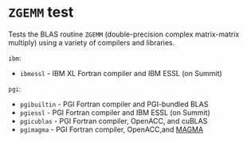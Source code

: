`ZGEMM` test
============

Tests the BLAS routine `ZGEMM` (double-precision complex matrix-matrix multiply) using a variety of compilers and libraries.

`ibm`:
- `ibmessl` - IBM XL Fortran compiler and IBM ESSL (on Summit)

`pgi`:
- `pgibuiltin` - PGI Fortran compiler and PGI-bundled BLAS
- `pgiessl` - PGI Fortran compiler and IBM ESSL (on Summit)
- `pgicublas` - PGI Fortran compiler, OpenACC, and cuBLAS
- `pgimagma` - PGI Fortran compiler, OpenACC,and [MAGMA](https://icl.utk.edu/magma/software/index.html)
